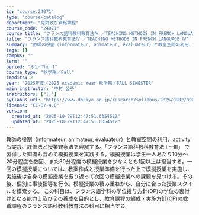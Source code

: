 ```yaml
---
id: "course:24071"
type: "course-catalog"
department: "免許及び資格課程"
course_code: "24071"
course_title: "フランス語科教科教育法Ⅳ ／TEACHING METHODS IN FRENCH LANGUAGE Ⅳ"
title: "フランス語科教科教育法Ⅳ ／TEACHING METHODS IN FRENCH LANGUAGE Ⅳ"
summary: "教師の役割（informateur, animateur, évaluateur）と教室空間の利用、activity も実践、評価法と授業観察法を理解する。「フランス語科教科教育法 I 〜III」 で習得した知識も含めて模擬授業を実践する。…"
tags: []
campus: ""
term: ""
period: "木1／Thu 1"
course_type: "秋学期／Fall"
credits: 2
year: "2025年度／2025 Academic Year 秋学期／FALL SEMESTER"
main_instructor: "中村 公子"
instructors: ["[]"]
syllabus_url: "https://www.dokkyo.ac.jp/research/syllabus/2025/0902/0902_24071_ja_JP.html"
license: "CC-BY-4.0"
version:
  created_at: "2025-10-29T12:47:51.635451Z"
  updated_at: "2025-10-29T12:47:51.635451Z"
---
```

教師の役割（informateur, animateur, évaluateur）と教室空間の利用、activity も実践、評価法と授業観察法を理解する。「フランス語科教科教育法 I 〜III」 で習得した知識も含めて模擬授業を実践する。模擬授業は学生一人あたり10分〜20分程度を数回、また30分程度の模擬授業を少なくとも1回以上は担当する。一回の模擬授業については、教案作成と授業準備を行った上で模擬授業を実施し、実施後は自身の模擬授業を振り返って次回の模擬授業への課題を見つける。その後、個別に事後指導を行う。模擬授業の積み重ねから、自分に合った授業スタイルを模索する。 この科目は、フランス語学科の学位授与方針(DP)の学位の裏付けとなる能力１及び２の養成を目的とし、教育課程の編成・実施方針(CP)の教職課程のフランス語科教科教育法の科目に相当する。
